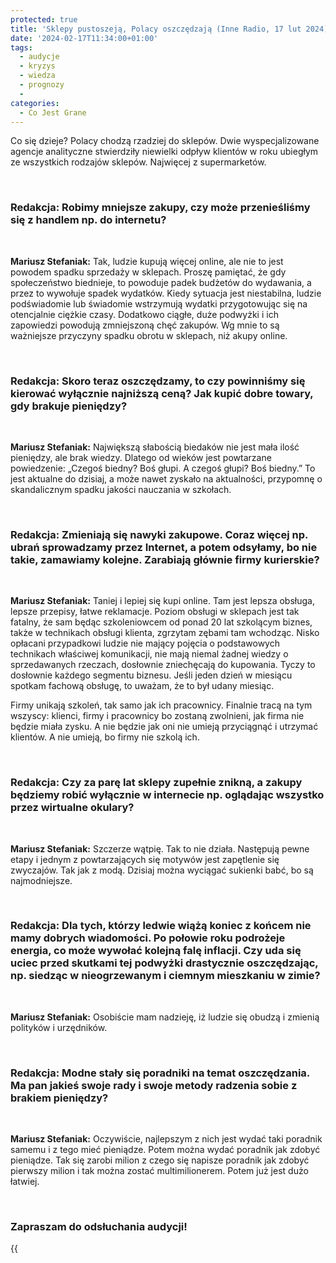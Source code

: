 ```yaml
---
protected: true
title: 'Sklepy pustoszeją, Polacy oszczędzają (Inne Radio, 17 lut 2024)'
date: '2024-02-17T11:34:00+01:00'
tags:
  - audycje
  - kryzys
  - wiedza
  - prognozy
  - 
categories:
  - Co Jest Grane
---
```

Co się dzieje? Polacy chodzą rzadziej do sklepów. Dwie wyspecjalizowane agencje analityczne stwierdziły niewielki odpływ klientów w roku ubiegłym ze wszystkich rodzajów sklepów. Najwięcej z supermarketów.

<br>
 
### Redakcja: Robimy mniejsze zakupy, czy może przenieśliśmy się z handlem np. do internetu?

<br>

**Mariusz Stefaniak:**  Tak, ludzie kupują więcej online, ale nie to jest powodem spadku sprzedaży w sklepach. Proszę pamiętać, że gdy społeczeństwo biednieje, to powoduje  padek budżetów do wydawania, a przez to wywołuje spadek wydatków. Kiedy sytuacja jest niestabilna, ludzie podświadomie lub świadomie wstrzymują wydatki przygotowując się na  otencjalnie ciężkie czasy. Dodatkowo ciągłe, duże podwyżki i ich zapowiedzi powodują zmniejszoną chęć zakupów. Wg mnie to są ważniejsze przyczyny spadku obrotu w sklepach, niż  akupy online.
 
<br>
 
### Redakcja: Skoro teraz oszczędzamy, to czy powinniśmy się kierować wyłącznie najniższą ceną? Jak kupić dobre towary, gdy brakuje pieniędzy?

<br>

**Mariusz Stefaniak:** Największą słabością biedaków nie jest mała ilość pieniędzy, ale brak wiedzy. Dlatego od wieków jest powtarzane powiedzenie: „Czegoś biedny? Boś głupi. A czegoś głupi? Boś biedny.” To jest aktualne do dzisiaj, a może nawet zyskało na aktualności, przypomnę o skandalicznym spadku jakości nauczania w szkołach. 
 
<br>
 
### Redakcja: Zmieniają się nawyki zakupowe. Coraz więcej np. ubrań sprowadzamy przez Internet, a potem odsyłamy, bo nie takie, zamawiamy kolejne. Zarabiają głównie firmy kurierskie?

<br>

**Mariusz Stefaniak:** Taniej i lepiej się kupi online. Tam jest lepsza obsługa, lepsze przepisy, łatwe reklamacje. Poziom obsługi w sklepach jest tak fatalny, że sam będąc szkoleniowcem od ponad 20 lat szkolącym biznes, także w technikach obsługi klienta, zgrzytam zębami tam wchodząc. Nisko opłacani przypadkowi ludzie nie mający pojęcia o podstawowych technikach właściwej komunikacji, nie mają niemal żadnej wiedzy o sprzedawanych rzeczach, dosłownie zniechęcają do kupowania. Tyczy to dosłownie każdego segmentu biznesu. Jeśli jeden dzień w miesiącu spotkam fachową obsługę, to uważam, że to był udany miesiąc.

Firmy unikają szkoleń, tak samo jak ich pracownicy. Finalnie tracą na tym wszyscy: klienci, firmy i pracownicy bo zostaną zwolnieni, jak firma nie będzie miała zysku. A nie będzie jak oni nie umieją przyciągnąć i utrzymać klientów. A nie umieją, bo firmy nie szkolą ich. 
 
<br>
 
### Redakcja:  Czy za parę lat sklepy zupełnie znikną, a zakupy będziemy robić wyłącznie w internecie np. oglądając wszystko przez wirtualne okulary?

<br>

**Mariusz Stefaniak:** Szczerze wątpię. Tak to nie działa. Następują pewne etapy i jednym z powtarzających się motywów jest zapętlenie się zwyczajów. Tak jak z modą. Dzisiaj można wyciągać sukienki babć, bo są najmodniejsze. 
 
<br>
 
### Redakcja:  Dla tych, którzy ledwie wiążą koniec z końcem nie mamy dobrych wiadomości. Po połowie roku podrożeje energia, co może wywołać kolejną falę inflacji. Czy uda się uciec przed skutkami tej podwyżki drastycznie oszczędzając, np. siedząc w nieogrzewanym i ciemnym mieszkaniu w zimie?

<br>

**Mariusz Stefaniak:**  Osobiście mam nadzieję, iż ludzie się obudzą i zmienią polityków i urzędników. 
 
<br>
 
### Redakcja:  Modne stały się poradniki na temat oszczędzania. Ma pan jakieś swoje rady i swoje metody radzenia sobie z brakiem pieniędzy?

<br>

**Mariusz Stefaniak:** Oczywiście, najlepszym z nich jest wydać taki poradnik samemu i z tego mieć pieniądze. Potem można wydać poradnik jak zdobyć pieniądze. Tak się zarobi milion z czego się napisze poradnik jak zdobyć pierwszy milion i tak można zostać multimilionerem. Potem już jest dużo
łatwiej. 
 
<br>

### Zapraszam do odsłuchania audycji!

{{<audio src="audio/CJG_54_2024_02_17.mp3" caption="Zapis audycji CJG, publikowanej na łamach Innego Radia Głuchołazy w dniu 17 lutego 2024">}}
